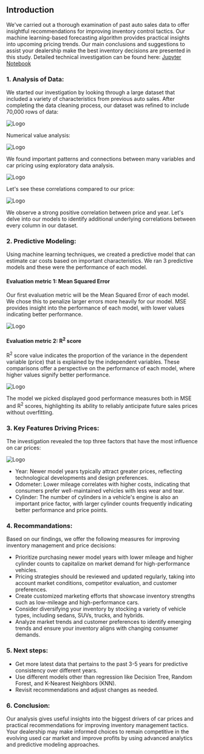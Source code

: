 ## Introduction
We've carried out a thorough examination of past auto sales data to offer insightful recommendations for improving inventory control tactics. Our machine learning-based forecasting algorithm provides practical insights into upcoming pricing trends. Our main conclusions and suggestions to assist your dealership make the best inventory decisions are presented in this study. Detailed technical investigation can be found here: [Jupyter Notebook](https://github.com/Ziggy-Z/What-Drives-the-Price-of-a-Car/blob/main/Car_Price.ipynb)

### 1. Analysis of Data:

We started our investigation by looking through a large dataset that included a variety of characteristics from previous auto sales. After completing the data cleaning process, our dataset was refined to include 70,000 rows of data:

![Logo](https://github.com/Ziggy-Z/What-Drives-the-Price-of-a-Car/blob/main/images/dataInfo.PNG)

Numerical value analysis:

![Logo](https://github.com/Ziggy-Z/What-Drives-the-Price-of-a-Car/blob/main/images/dataDesc.PNG)

We found important patterns and connections between many variables and car pricing using exploratory data analysis.

![Logo](https://github.com/Ziggy-Z/What-Drives-the-Price-of-a-Car/blob/main/images/heatMap.png)

Let's see these correlations compared to our price:

![Logo](https://github.com/Ziggy-Z/What-Drives-the-Price-of-a-Car/blob/main/images/priceCorr.png)

We observe a strong positive correlation between price and year. Let's delve into our models to identify additional underlying correlations between every column in our dataset.
### 2.  Predictive Modeling: 
Using machine learning techniques, we created a predictive model that can estimate car costs based on important characteristics. We ran 3 predictive models and these were the performance of each model.

#### Evaluation metric 1: Mean Squared Error
Our first evaluation metric will be the Mean Squared Error of each model. We chose this to penalize larger errors more heavily for our model. MSE provides insight into the performance of each model, with lower values indicating better performance.

![Logo](https://github.com/Ziggy-Z/What-Drives-the-Price-of-a-Car/blob/main/images/MSE_comp.png)

#### Evaluation metric 2: R<sup>2</sup> score
R<sup>2</sup> score value indicates the proportion of the variance in the dependent variable (price) that is explained by the independent variables. These comparisons offer a perspective on the performance of each model, where higher values signify better performance.

![Logo](https://github.com/Ziggy-Z/What-Drives-the-Price-of-a-Car/blob/main/images/R_comp.png)

The model we picked displayed good performance measures both in MSE and R<sup>2</sup> scores, highlighting its ability to reliably anticipate future sales prices without overfitting.

### 3. Key Features Driving Prices:

The investigation revealed the top three factors that have the most influence on car prices:

![Logo](https://github.com/Ziggy-Z/What-Drives-the-Price-of-a-Car/blob/main/images/importance.png)

* Year: Newer model years typically attract greater prices, reflecting technological developments and design preferences.
* Odometer: Lower mileage correlates with higher costs, indicating that consumers prefer well-maintained vehicles with less wear and tear.
* Cylinder: The number of cylinders in a vehicle's engine is also an important price factor, with larger cylinder counts frequently indicating better performance and price points.

### 4. Recommandations:
Based on our findings, we offer the following measures for improving inventory management and price decisions:

* Prioritize purchasing newer model years with lower mileage and higher cylinder counts to capitalize on market demand for high-performance vehicles.
* Pricing strategies should be reviewed and updated regularly, taking into account market conditions, competitor evaluation, and customer preferences.
* Create customized marketing efforts that showcase inventory strengths such as low-mileage and high-performance cars.
* Consider diversifying your inventory by stocking a variety of vehicle types, including sedans, SUVs, trucks, and hybrids.
* Analyze market trends and customer preferences to identify emerging trends and ensure your inventory aligns with changing consumer demands.
### 5. Next steps:
* Get more latest data that pertains to the past 3-5 years for predictive consistency over different years.
* Use different models other than regression like Decision Tree, Random Forest, and K-Nearest Neighbors (KNN).
* Revisit recommendations and adjust changes as needed.
### 6. Conclusion:

Our analysis gives useful insights into the biggest drivers of car prices and practical recommendations for improving inventory management tactics. Your dealership may make informed choices to remain competitive in the evolving used car market and improve profits by using advanced analytics and predictive modeling approaches.
